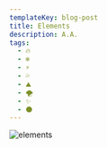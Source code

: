 ```yaml
---
templateKey: blog-post
title: Elements
description: A.A.
tags:
  - 🔥
  - ❄️
  - ⚡️
  - 💦
  - ⛰
  - 🌪
  - ✨
  - 🌑
---
```

![elements](/img/elements.png)